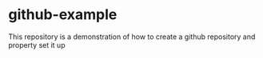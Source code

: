 # github-example
This repository is a demonstration of how to create a github repository and property set it up
